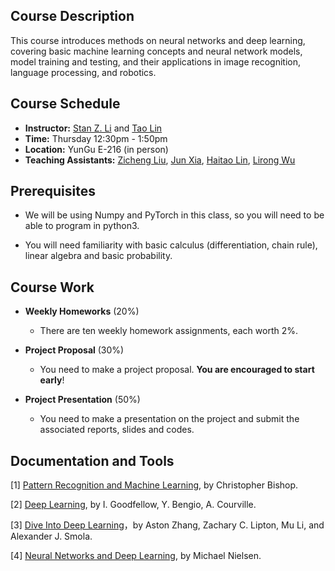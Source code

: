 ##  Course Description

This course introduces methods on neural networks and deep learning, covering basic machine learning concepts and neural network models, model training and testing, and their applications in image recognition, language processing, and robotics.



##  Course Schedule

- **Instructor:** [Stan Z. Li](mailto:stan.zq.li@westlake.edu.cn) and [Tao Lin](mailto:lintao@westlake.edu.cn)
- **Time:** Thursday 12:30pm - 1:50pm
- **Location:** YunGu E-216 (in person)
- **Teaching Assistants:** [Zicheng Liu](mailto:liuzicheng@westlake.edu.cn), [Jun Xia](mailto:xiajun@westlake.edu.cn), [Haitao Lin](mailto:linhaitao@westlake.edu.cn), [Lirong Wu](mailto:wulirong@westlake.edu.cn)



## Prerequisites

- We will be using Numpy and PyTorch in this class, so you will need to be able to program in python3.

- You will need familiarity with basic calculus (differentiation, chain rule), linear algebra and basic probability.

  

## Course Work

- **Weekly Homeworks** (20%)
  - There are ten weekly homework assignments, each worth 2%.

- **Project Proposal** (30%)
  - You need to make a project proposal. **You are encouraged to start early**!

- **Project Presentation** (50%)
  - You need to make a presentation on the project and submit the associated reports, slides and codes.




## Documentation and Tools

[1] [Pattern Recognition and Machine Learning](https://www.microsoft.com/en-us/research/people/cmbishop/prml-book/), by Christopher Bishop.

[2] [Deep Learning](http://www.deeplearningbook.org/), by I. Goodfellow, Y. Bengio, A. Courville.

[3] [Dive Into Deep Learning](http://d2l.ai/)，by Aston Zhang, Zachary C. Lipton, Mu Li, and Alexander J. Smola.

[4] [Neural Networks and Deep Learning](http://neuralnetworksanddeeplearning.com/), by Michael Nielsen.

